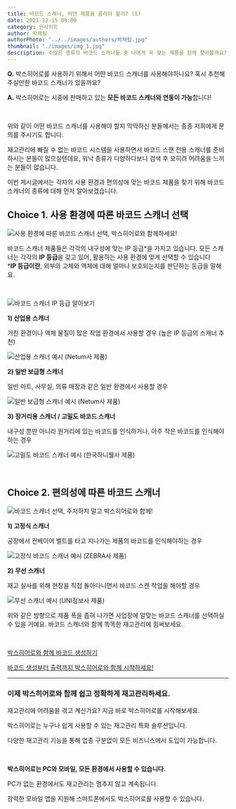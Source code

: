 ```yaml
---
title: 바코드 스캐너, 어떤 제품을 골라야 할까? (1)
date: 2021-12-15 09:00
category: 인사이트
author: 박채림
authorPhoto: "../../images/authors/박채림.jpg"
thumbnail: "./images/img_1.jpg"
description: 수많은 종류의 바코드 스캐너들 중 나에게 꼭 맞는 제품을 함께 찾아볼까요?
---
```


<gray-box>

**Q.** 박스히어로를 사용하기 위해서 어떤 바코드 스캐너를 사용해야하나요? 혹시 추천해주실만한 바코드 스캐너가 있을까요?

**A.** 박스히어로는 시중에 판매하고 있는 **모든 바코드 스캐너와 연동이 가능**합니다!

</gray-box>

<br/>

위와 같이 어떤 바코드 스캐너를 사용해야 할지 막막하신 분들께서는 종종 저희에게 문의를 주시기도 합니다.

재고관리에 빠질 수 없는 바코드 시스템을 사용하면서 바코드 스캔 전용 스캐너를 준비하시는 분들이 많으실텐데요, 워낙 종류가 다양하다보니 검색 후 오히려 어려움을 느끼는 분들이 많습니다.

이번 게시글에서는 각자의 사용 환경과 편의성에 맞는 바코드 제품을 찾기 위해 바코드 스캐너의 종류에 대해 먼저 알아보겠습니다.

## Choice 1.  사용 환경에 따른 바코드 스캐너 선택

![사용 환경에 따른 바코드 스캐너 선택, 박스히어로와 함께하세요!](images/img_2.jpg)

바코드 스캐너 제품들은 각각의 내구성에 맞는 IP 등급*을 가지고 있습니다. 모든 스캐너는 각각의 **IP 등급**을 갖고 있어, 활용하는 사용 환경에 맞게 선택할 수 있습니다<br/>
<gray-text>***IP 등급이란**, 외부의 고체와 액체에 대해 얼마나 보호되는지를 판단하는 등급을 말해요.</gray-text>

<br/>

![바코드 스캐너 IP 등급 알아보기](images/img_3.png)

**1) 산업용 스캐너**

거친 환경이나 액체 물질이 많은 작업 환경에서 사용할 경우 (높은 IP 등급의 스캐너 추천)

![산업용 스캐너 예시 (Netum사 제품)](images/img_4.jpg)

**2) 일반 보급형 스캐너**

일반 마트, 사무실, 의류 매장과 같은 일반 환경에서 사용할 경우

![일반 보급형 스캐너 예시 (Netum사 제품)](images/img_5.jpg)

**3) 장거리용 스캐너 / 고밀도 바코드 스캐너**

내구성 뿐만 아니라 원거리에 있는 바코드를 인식하거나, 아주 작은 바코드를 인식해야 하는 경우

![고밀도 바코드 스캐너 예시 (한국하니웰사 제품)](images/img_6.jpg)

<br/>

## Choice 2. 편의성에 따른 바코드 스캐너

![바코드 스캐너 선택, 주저하지 말고 박스히어로와 함께!](images/img_7.jpg)

**1) 고정식 스캐너**

공장에서 컨베이어 벨트를 타고 지나가는 제품의 바코드를 인식해야하는 경우

![고정식 바코드 스캐너 예시 (ZEBRA사 제품)](images/img_8.jpg)

**2) 무선 스캐너**

재고 실사를 위해 현장을 직접 돌아다니면서 바코드 스캔 작업을 해야할 경우

![무선 스캐너 예시 (UNI정보사 제품)](images/img_9.jpg)

위와 같은 방향으로 제품 폭을 좁혀 나가면 사업장에 알맞는 바코드 스캐너를 선택하실 수 있을 거예요. 바코드 스캐너와 함께 똑똑한 재고관리에 힘써보세요.

<br/>

<gray-box title="바코드 스캐너로 활용할 수 있는 바코드 시스템에 대해 더 자세히 알아보세요.">

[박스히어로와 함께 바코드 생성하기](https://www.boxhero-app.com/ko/blog/posts/%EB%B0%94%EC%BD%94%EB%93%9C%EB%8A%94-%EC%96%B4%EB%96%BB%EA%B2%8C-%EB%A7%8C%EB%93%A4%EA%B9%8C)

[바코드 생성부터 출력까지 박스히어로와 함께 시작하세요!](https://www.boxhero-app.com/ko/blog/posts/%EB%B0%94%EC%BD%94%EB%93%9C-%EC%83%9D%EC%84%B1%EB%B6%80%ED%84%B0-%EC%B6%9C%EB%A0%A5%EA%B9%8C%EC%A7%80-%EB%B0%95%EC%8A%A4%ED%9E%88%EC%96%B4%EB%A1%9C%EC%99%80-%ED%95%A8%EA%BB%98-%EC%8B%9C%EC%9E%91%ED%95%98%EC%84%B8%EC%9A%94)

</gray-box>

<hr/>

### 이제 박스히어로와 함께 쉽고 정확하게 재고관리하세요.

재고관리에 어려움을 겪고 계신가요? 지금 바로 박스히어로를 시작해보세요.

박스히어로는 누구나 쉽게 사용할 수 있는 재고관리 특화 솔루션입니다.

다양한 재고관리 기능을 통해 업종 구분없이 모든 비즈니스에서 도입이 가능합니다.

<br/>

<tip-box>

**박스히어로는 PC와 모바일, 모든 환경에서 사용할 수 있습니다.**

PC가 없는 환경에서도 재고관리는 멈추지 않고 계속됩니다.

강력한 모바일 앱을 지원해 스마트폰에서도 박스히어로를 사용할 수 있습니다.

</tip-box>
